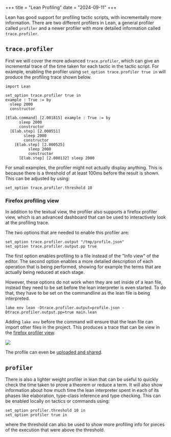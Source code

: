 +++
title = "Lean Profiling"
date = "2024-09-11"
+++

Lean has good support for profiling tactic scripts, with incrementally more information.  There are two different profilers in Lean, a general profiler called `profiler` and a newer profiler with more detailed information called `trace.profiler`.

## `trace.profiler`

First we will cover the more advanced `trace.profiler`, which can give an incremental trace of the time taken for each tactic in the tactic script.  For example, enabling the profiler using `set_option trace.profiler true in` will produce the profiling trace shown below.

```lean4
import Lean

set_option trace.profiler true in
example : True := by
  sleep 2000
  constructor
```

```
[Elab.command] [2.001815] example : True := by
      sleep 2000
      constructor
  [Elab.step] [2.000551]
        sleep 2000
        constructor
    [Elab.step] [2.000525]
          sleep 2000
          constructor
      [Elab.step] [2.000132] sleep 2000
```

For small examples, the profiler might not actually display anything.  This is because there is a threshold of at least 100ms before the result is shown.  This can be adjusted by using:

```lean4
set_option trace.profiler.threshold 10
```

### Firefox profiling view

In addition to the textual view, the profiler also supports a firefox profiler view, which is an advanced dashboard that can be used to interactively look at the profiling trace.

The two options that are needed to enable this profiler are:

```lean4
set_option trace.profiler.output "/tmp/profile.json"
set_option trace.profiler.output.pp true
```

The first option enables profiling to a file instead of the "Info view" of the editor.  The second option enables a more detailed description of each operation that is being performed, showing for example the terms that are actually being reduced at each stage.

However, these options do not work when they are set inside of a lean file, instead they need to be set before the lean interpreter is even started.  To do that, they have to be set on the commandline as the lean file is being interpreted.

```shell
lake env lean -Dtrace.profiler.output=profile.json -Dtrace.profiler.output.pp=true main.lean
```

Adding `lake env` before the command will ensure that the lean file can import other files in the project.  This produces a trace that can be view in the [firefox profiler view](https://profiler.firefox.com).

![](/imgs/lean-profiler.png)

The profile can even be [uploaded and shared](https://share.firefox.dev/4glrFqn).

## `profiler`

There is also a lighter weight profiler in lean that can be useful to quickly check the time taken to prove a theorem or reduce a term.  It will also show information about how much time the lean interpreter spent in each of its phases like elaboration, type-class inference and type checking.  This can be enabled locally on tactics or commands using:

```lean4
set_option profiler.threshold 10 in
set_option profiler true in
```

where the threshold can also be used to show more profiling info for pieces of the execution that were above the threshold.
